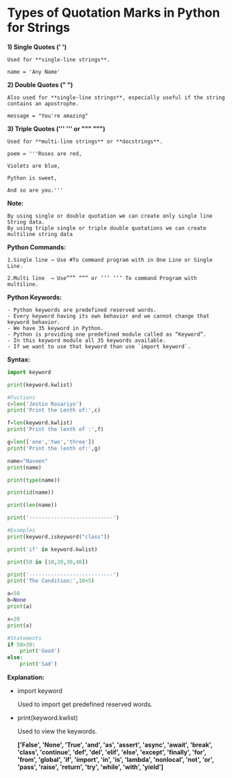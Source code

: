 # **Types of Quotation Marks in Python for Strings**

**1) Single Quotes (' ')**

	Used for **single-line strings**.

	name = 'Any Name'

**2) Double Quotes (" ")**

	Also used for **single-line strings**, especially useful if the string contains an apostrophe.

	message = "You're amazing"

**3) Triple Quotes (''' ''' or """ """)**

	Used for **multi-line strings** or **docstrings**.

	poem = '''Roses are red,

	Violets are blue,
	
	Python is sweet,

	And so are you.'''

**Note:**

	By using single or double quotation we can create only single line String data.
	By using triple single or triple double quotations we can create multiline string data

**Python Commands:**

	1.Single line → Use #To command program with in One Line or Single Line.

	2.Multi line  → Use””” “”” or ‘’’ ‘’’ To command Program with multiline.

**Python Keywords:**

	- Python keywords are predefined reserved words.
	- Every keyword having its own behavior and we cannot change that keyword behavior.
	- We have 35 keyword in Python.
	- Python is providing one predefined module called as “Keyword”.
	- In this keyword module all 35 keywords available.
	- If we want to use that keyword than use `import keyword`.

**Syntax:**

```python
import keyword

print(keyword.kwlist)

#Fuctions
c=len('Jestin Rosariyo')
print('Print the Lenth of:',c)

f=len(keyword.kwlist)
print('Print the lenth of :',f)

g=len(['one','two','three'])
print('Print the lenth of:',g)

name="Naveen"
print(name)

print(type(name))

print(id(name))

print(len(name))

print('---------------------------')

#Examples
print(keyword.iskeyword("class"))

print('if' in keyword.kwlist)

print(50 in [10,20,30,40])

print('---------------------------')
print('The Condition:',10<5)

a=50
b=None
print(a)

x=20
print(x)

#Statements
if 50>30:
    print('Good')
else:
    print('Sad')
```

**Explanation:**

- import keyword
    
    Used to import get predefined reserved words.
    
- print(keyword.kwlist)
    
    Used to view the keywords.
    
    **['False', 'None', 'True', 'and', 'as', 'assert', 'async', 'await', 'break', 'class', 'continue', 'def', 'del', 'elif', 'else', 'except', 'finally', 'for', 'from', 'global', 'if', 'import', 'in', 'is', 'lambda', 'nonlocal', 'not', 'or', 'pass', 'raise', 'return', 'try', 'while', 'with', 'yield']**
